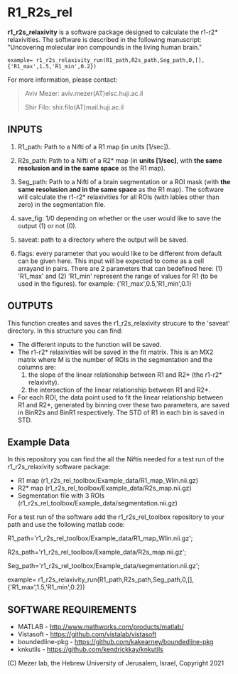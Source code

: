 # R1_R2s_rel #

**r1_r2s_relaxivity** is a software package designed to calculate the r1-r2* relaxivities. The software is described in the following manuscript:
"Uncovering molecular iron compounds in the living human brain."

```
example= r1_r2s_relaxivity_run(R1_path,R2s_path,Seg_path,0,[],{'R1_max',1.5,'R1_min',0.2})
```

For more information, please contact: 

>Aviv Mezer: aviv.mezer(AT)elsc.huji.ac.il
>
>Shir Filo: shir.filo(AT)mail.huji.ac.il

## INPUTS ###

1) R1_path:   Path to a Nifti of a R1 map (in units [1/sec]).

2) R2s_path:   Path to a Nifti of a R2* map (in **units [1/sec]**, with **the same resolusion and in the same space** as the R1 map).

3) Seg_path:   Path to a Nifti of a brain segmentation or a ROI mask (with **the same resolusion and in the same space** as the R1 map). The software will calculate the r1-r2* relaxivities for all ROIs (with lables other than zero) in the segmentation file.

4) save_fig:   1/0 depending on whether or the user would like to save the output (1) or not (0).

5) saveat:   path to a directory where the output will be saved.

6) flags:   every parameter that you would like to be different from default can be given here. This input will be expected to come as a cell arrayand in pairs. There are 2 parameters that can bedefined here: (1) 'R1_max' and (2) 'R1_min' represent the range of values for R1 (to be used in the figures). for example: {'R1_max',0.5,'R1_min',0.1}


## OUTPUTS ###

This function creates and saves the r1_r2s_relaxivity strucure to the 'saveat' directory. In this structure you can find:
*  The different inputs to the function will be saved.
*  The r1-r2* relaxivities will be saved in the fit matrix. This is an MX2 matrix where M is the number of ROIs in the segmentation and the columns are:
	1) the slope of the linear relationship between R1 and R2* (the r1-r2* relaxivity).
	2) the intersection of the linear relationship between R1 and R2*.
*  For each ROI, the data point used to fit the linear relationship between R1 and R2*, generated by binning over these two parameters, are saved in BinR2s and BinR1 respectively. The STD of R1 in each bin is saved in STD.   


## Example Data ###

In this repository you can find the all the Niftis needed for a test run of the r1_r2s_relaxivity software package:
*  R1 map (r1_r2s_rel_toolbox/Example_data/R1_map_Wlin.nii.gz)
*  R2* map (r1_r2s_rel_toolbox/Example_data/R2s_map.nii.gz)
*  Segmentation file with 3 ROIs (r1_r2s_rel_toolbox/Example_data/segmentation.nii.gz)   

For a test run of the software add the r1_r2s_rel_toolbox repository to your path and use the following matlab code:

R1_path='r1_r2s_rel_toolbox/Example_data/R1_map_Wlin.nii.gz';

R2s_path='r1_r2s_rel_toolbox/Example_data/R2s_map.nii.gz';

Seg_path='r1_r2s_rel_toolbox/Example_data/segmentation.nii.gz';

example= r1_r2s_relaxivity_run(R1_path,R2s_path,Seg_path,0,[],{'R1_max',1.5,'R1_min',0.2})

## SOFTWARE REQUIREMENTS ###
  
* MATLAB          - http://www.mathworks.com/products/matlab/
* Vistasoft       - https://github.com/vistalab/vistasoft
* boundedline-pkg - https://github.com/kakearney/boundedline-pkg    
* knkutils        - https://github.com/kendrickkay/knkutils

(C) Mezer lab, the Hebrew University of Jerusalem, Israel, Copyright 2021


